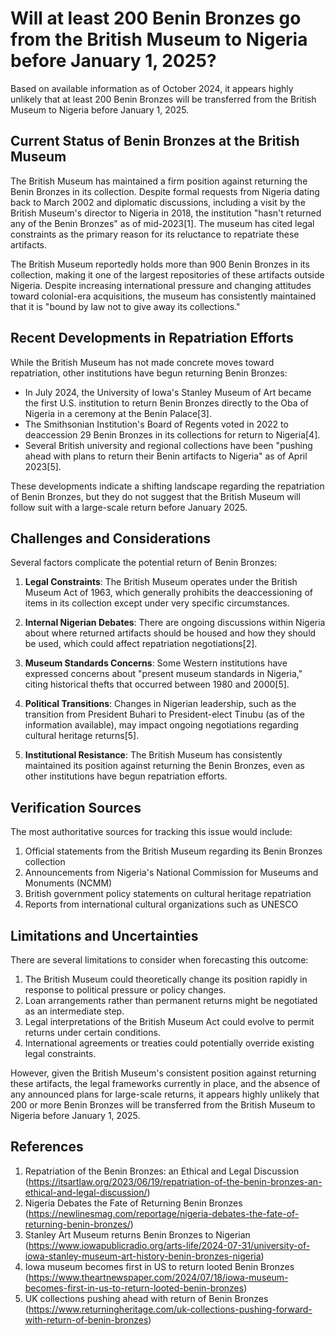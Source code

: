 # Will at least 200 Benin Bronzes go from the British Museum to Nigeria before January 1, 2025?

Based on available information as of October 2024, it appears highly unlikely that at least 200 Benin Bronzes will be transferred from the British Museum to Nigeria before January 1, 2025.

## Current Status of Benin Bronzes at the British Museum

The British Museum has maintained a firm position against returning the Benin Bronzes in its collection. Despite formal requests from Nigeria dating back to March 2002 and diplomatic discussions, including a visit by the British Museum's director to Nigeria in 2018, the institution "hasn't returned any of the Benin Bronzes" as of mid-2023[1]. The museum has cited legal constraints as the primary reason for its reluctance to repatriate these artifacts.

The British Museum reportedly holds more than 900 Benin Bronzes in its collection, making it one of the largest repositories of these artifacts outside Nigeria. Despite increasing international pressure and changing attitudes toward colonial-era acquisitions, the museum has consistently maintained that it is "bound by law not to give away its collections."

## Recent Developments in Repatriation Efforts

While the British Museum has not made concrete moves toward repatriation, other institutions have begun returning Benin Bronzes:

- In July 2024, the University of Iowa's Stanley Museum of Art became the first U.S. institution to return Benin Bronzes directly to the Oba of Nigeria in a ceremony at the Benin Palace[3].
- The Smithsonian Institution's Board of Regents voted in 2022 to deaccession 29 Benin Bronzes in its collections for return to Nigeria[4].
- Several British university and regional collections have been "pushing ahead with plans to return their Benin artifacts to Nigeria" as of April 2023[5].

These developments indicate a shifting landscape regarding the repatriation of Benin Bronzes, but they do not suggest that the British Museum will follow suit with a large-scale return before January 2025.

## Challenges and Considerations

Several factors complicate the potential return of Benin Bronzes:

1. **Legal Constraints**: The British Museum operates under the British Museum Act of 1963, which generally prohibits the deaccessioning of items in its collection except under very specific circumstances.

2. **Internal Nigerian Debates**: There are ongoing discussions within Nigeria about where returned artifacts should be housed and how they should be used, which could affect repatriation negotiations[2].

3. **Museum Standards Concerns**: Some Western institutions have expressed concerns about "present museum standards in Nigeria," citing historical thefts that occurred between 1980 and 2000[5].

4. **Political Transitions**: Changes in Nigerian leadership, such as the transition from President Buhari to President-elect Tinubu (as of the information available), may impact ongoing negotiations regarding cultural heritage returns[5].

5. **Institutional Resistance**: The British Museum has consistently maintained its position against returning the Benin Bronzes, even as other institutions have begun repatriation efforts.

## Verification Sources

The most authoritative sources for tracking this issue would include:

1. Official statements from the British Museum regarding its Benin Bronzes collection
2. Announcements from Nigeria's National Commission for Museums and Monuments (NCMM)
3. British government policy statements on cultural heritage repatriation
4. Reports from international cultural organizations such as UNESCO

## Limitations and Uncertainties

There are several limitations to consider when forecasting this outcome:

1. The British Museum could theoretically change its position rapidly in response to political pressure or policy changes.
2. Loan arrangements rather than permanent returns might be negotiated as an intermediate step.
3. Legal interpretations of the British Museum Act could evolve to permit returns under certain conditions.
4. International agreements or treaties could potentially override existing legal constraints.

However, given the British Museum's consistent position against returning these artifacts, the legal frameworks currently in place, and the absence of any announced plans for large-scale returns, it appears highly unlikely that 200 or more Benin Bronzes will be transferred from the British Museum to Nigeria before January 1, 2025.

## References

1. Repatriation of the Benin Bronzes: an Ethical and Legal Discussion (https://itsartlaw.org/2023/06/19/repatriation-of-the-benin-bronzes-an-ethical-and-legal-discussion/)
2. Nigeria Debates the Fate of Returning Benin Bronzes (https://newlinesmag.com/reportage/nigeria-debates-the-fate-of-returning-benin-bronzes/)
3. Stanley Art Museum returns Benin Bronzes to Nigerian (https://www.iowapublicradio.org/arts-life/2024-07-31/university-of-iowa-stanley-museum-art-history-benin-bronzes-nigeria)
4. Iowa museum becomes first in US to return looted Benin Bronzes (https://www.theartnewspaper.com/2024/07/18/iowa-museum-becomes-first-in-us-to-return-looted-benin-bronzes)
5. UK collections pushing ahead with return of Benin Bronzes (https://www.returningheritage.com/uk-collections-pushing-forward-with-return-of-benin-bronzes)